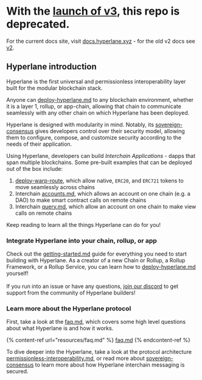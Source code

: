 # With the [launch of v3](https://github.com/hyperlane-xyz/v2-docs/), this repo is deprecated.

For the current docs site, visit [docs.hyperlane.xyz](docs.hyperlane.xyz) - for the old v2 docs see [v2](v2.hyperlane.xyz).

## Hyperlane introduction

Hyperlane is the first universal and permissionless interoperability layer built for the modular blockchain stack.&#x20;

Anyone can [deploy-hyperlane.md](deploy/deploy-hyperlane.md "mention") to any blockchain environment, whether it is a layer 1, rollup, or app-chain, allowing that chain to communicate seamlessly with any other chain on which Hyperlane has been deployed.

Hyperlane is designed with modularity in mind. Notably, its [sovereign-consensus](protocol/sovereign-consensus/ "mention") gives developers control over their security model, allowing them to configure, compose, and customize security according to the needs of their application.

Using Hyperlane, developers can build _Interchain Applications_ - dapps that span multiple blockchains. Some pre-built examples that can be deployed out of the box include:

1. [deploy-warp-route](deploy/deploy-warp-route/ "mention"), which allow native, `ERC20`, and `ERC721` tokens to move seamlessly across chains
2. Interchain [accounts.md](apis-and-sdks/accounts.md "mention"), which allows an account on one chain (e.g. a DAO) to make smart contract calls on remote chains
3. Interchain [query.md](apis/query.md "mention"), which allow an account on one chain to make view calls on remote chains

Keep reading to learn all the things Hyperlane can do for you!

### Integrate Hyperlane into your chain, rollup, or app

Check out the [getting-started.md](introduction/getting-started.md "mention") guide for everything you need to start building with Hyperlane. As a creator of a new Chain or Rollup, a Rollup Framework, or a Rollup Service, you can learn how to [deploy-hyperlane.md](deploy/deploy-hyperlane.md "mention") yourself!\
\
If you run into an issue or have any questions, [join our discord](https://discord.gg/hyperlane) to get support from the community of Hyperlane builders!

### Learn more about the Hyperlane protocol

First, take a look at the [faq.md](resources/faq.md "mention"), which covers some high level questions about what Hyperlane is and how it works.

{% content-ref url="resources/faq.md" %}
[faq.md](resources/faq.md)
{% endcontent-ref %}

To dive deeper into the Hyperlane, take a look at the protocol architecture [permissionless-interoperability.md](protocol/permissionless-interoperability.md "mention"), or read more about [sovereign-consensus](protocol/sovereign-consensus/ "mention") to learn more about how Hyperlane interchain messaging is secured.



###

